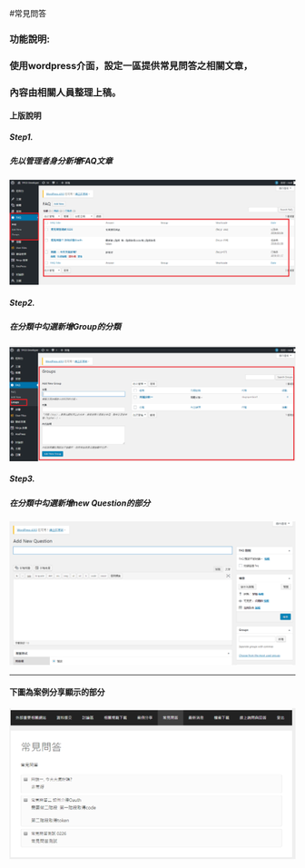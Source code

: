 #常見問答





###   功能說明:
###   使用wordpress介面，設定一區提供常見問答之相關文章，
###   內容由相關人員整理上稿。

####  上版說明

##### Step1.
#####    先以管理者身分新增FAQ文章
![新增文章](addNormalQA1.png)

##### Step2.
#####    在分類中勾選新增Group的分類
![新增文章](addGroup.png)

##### Step3.
#####    在分類中勾選新增new Question的部分
![新增文章](addQuestion.png)


***********************************
#### 下圖為案例分享顯示的部分

![案例分享](normalQA.png)
